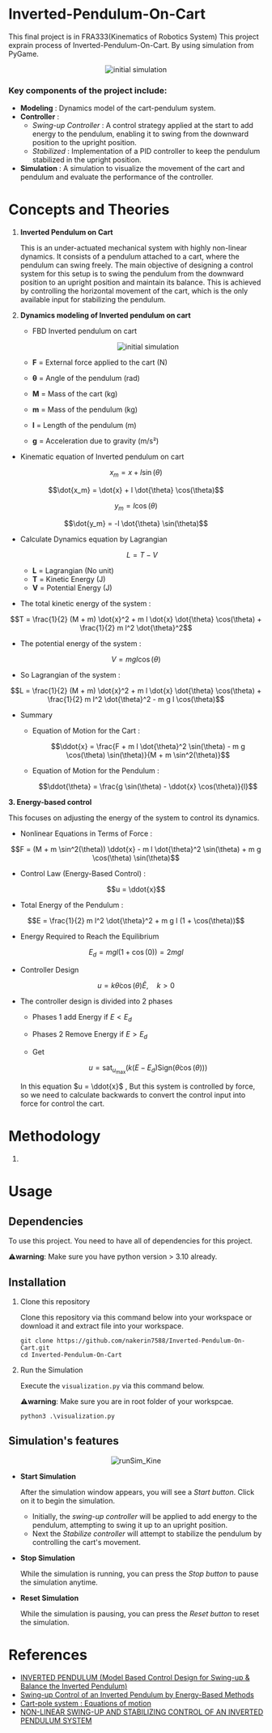 # Inverted-Pendulum-On-Cart
This final project is in FRA333(Kinematics of Robotics System) This project exprain process of Inverted-Pendulum-On-Cart. By using simulation from PyGame.

<p align="center"><img src="Images/init_simulation.png" alt="initial simulation" /></p>

### Key components of the project include:
- **Modeling** : Dynamics model of the cart-pendulum system.
- **Controller** : 
    - *Swing-up Controller* : A control strategy applied at the start to add energy to the pendulum, enabling it to swing from the downward position to the upright position.
    - *Stabilized* : Implementation of a PID controller to keep the pendulum stabilized in the upright position.
- **Simulation** : A simulation to visualize the movement of the cart and pendulum and evaluate the performance of the controller.

# Concepts and Theories

1. **Inverted Pendulum on Cart**

    This is an under-actuated mechanical system with highly non-linear dynamics. It consists of a pendulum attached to a cart, where the pendulum can swing freely. The main objective of designing a control system for this setup is to swing the pendulum from the downward position to an upright position and maintain its balance. This is achieved by controlling the horizontal movement of the cart, which is the only available input for stabilizing the pendulum.

2. **Dynamics modeling of Inverted pendulum on cart**
    - FBD Inverted pendulum on cart

        <p align="center"><img src="Images/Dynamics-model.png" alt="initial simulation" /></p>

    - **F** = External force applied to the cart (N)
    - **θ** = Angle of the pendulum (rad)
    - **M** = Mass of the cart (kg)
    - **m** = Mass of the pendulum (kg)
    - **l** = Length of the pendulum (m)
    - **g** = Acceleration due to gravity (m/s²)


-  Kinematic equation of Inverted pendulum on cart

$$x_m = x + l \sin(\theta)$$

$$\dot{x_m} = \dot{x} + l \dot{\theta} \cos(\theta)$$

$$y_m = l \cos(\theta)$$

$$\dot{y_m} = -l \dot{\theta} \sin(\theta)$$

- Calculate Dynamics equation by Lagrangian

    $$L = T - V$$

    - **L** = Lagrangian (No unit)
    - **T** = Kinetic Energy (J)
    - **V** = Potential Energy (J)

- The total kinetic energy of the system :

$$T = \frac{1}{2} (M + m) \dot{x}^2 + m l \dot{x} \dot{\theta} \cos(\theta) + \frac{1}{2} m l^2 \dot{\theta}^2$$

- The potential energy of the system :
    
$$V = m g l \cos(\theta)$$

- So Lagrangian of the system :
    
$$L = \frac{1}{2} (M + m) \dot{x}^2 + m l \dot{x} \dot{\theta} \cos(\theta) + \frac{1}{2} m l^2 \dot{\theta}^2 - m g l \cos(\theta)$$

- Summary 
    - Equation of Motion for the Cart :

        $$\ddot{x} = \frac{F + m l \dot{\theta}^2 \sin(\theta) - m g \cos(\theta) \sin(\theta)}{M + m \sin^2(\theta)}$$

    - Equation of Motion for the Pendulum :

        $$\ddot{\theta} = \frac{g \sin(\theta) - \ddot{x} \cos(\theta)}{l}$$

**3. Energy-based control**

This focuses on adjusting the energy of the system to control its dynamics.
- Nonlinear Equations in Terms of Force :
    
$$F = (M + m \sin^2(\theta)) \ddot{x} - m l \dot{\theta}^2 \sin(\theta) + m g \cos(\theta) \sin(\theta)$$

- Control Law (Energy-Based Control) :
    
$$u = \ddot{x}$$

- Total Energy of the Pendulum :
    
$$E = \frac{1}{2} m l^2 \dot{\theta}^2 + m g l (1 + \cos(\theta))$$

- Energy Required to Reach the Equilibrium
    
$$E_d = m g l (1 + \cos(0)) = 2 m g l$$

- Controller Design
    
$$u = k \dot{\theta} \cos(\theta) \tilde{E}, \quad k > 0$$

- The controller design is divided into 2 phases
    - Phases 1 add Energy if $E<E_d$
    - Phases 2 Remove Energy if $E>E_d$
    - Get

        $$u = \text{sat}_{u_{\text{max}}} \left( k(E - E_d) \text{Sign}(\dot{\theta} \cos(\theta)) \right)$$

    In this equation $u = \ddot{x}$ , But this system is controlled by force, so we need to calculate backwards to convert the control input into force for control the cart.

# Methodology
1. 

# Usage

## Dependencies
To use this project. You need to have all of dependencies for this project.

⚠️**warning**: Make sure you have python version > 3.10 already.

## Installation

1. Clone this repository

    Clone this repository via this command below into your workspace or download it and extract file into your workspace.

    ```
    git clone https://github.com/nakerin7588/Inverted-Pendulum-On-Cart.git
    cd Inverted-Pendulum-On-Cart
    ```

2. Run the Simulation

    Execute the `visualization.py` via this command below.

    ⚠️**warning**: Make sure you are in root folder of your workspcae.

    ```
    python3 .\visualization.py
    ```

## Simulation's features

<div align="center">
  <img src="Images/runSim_Kine.gif" alt="runSim_Kine" />
</div>

* **Start Simulation**
    
    After the simulation window appears, you will see a *Start button*. Click on it to begin the simulation.
    - Initially, the *swing-up controller* will be applied to add energy to the pendulum, attempting to swing it up to an upright position.
    - Next the *Stabilize controller* will attempt to stabilize the pendulum by controlling the cart's movement.

* **Stop Simulation**
    
    While the simulation is running, you can press the *Stop button* to pause the simulation anytime.

* **Reset Simulation**
    
    While the simulation is pausing, you can press the *Reset button* to reset the simulation.

# References

- [INVERTED PENDULUM (Model Based Control Design for Swing-up & Balance the Inverted Pendulum)](https://drive.google.com/file/d/1W2v3wKXBVW4FohB33kTv8iBEiOFgoS8d/view)
- [Swing-up Control of an Inverted Pendulum by Energy-Based Methods](https://www.researchgate.net/publication/3811174_Swing-up_Control_of_an_Inverted_Pendulum_by_Energy-Based_Methods)
- [Cart-pole system : Equations of motion](https://courses.ece.ucsb.edu/ECE594/594D_W10Byl/hw/cartpole_eom.pdf)
- [NON-LINEAR SWING-UP AND STABILIZING CONTROL OF AN INVERTED PENDULUM SYSTEM](https://ieeer8.org/wp-content/uploads/downloads/2011/12/bugeja.pdf)